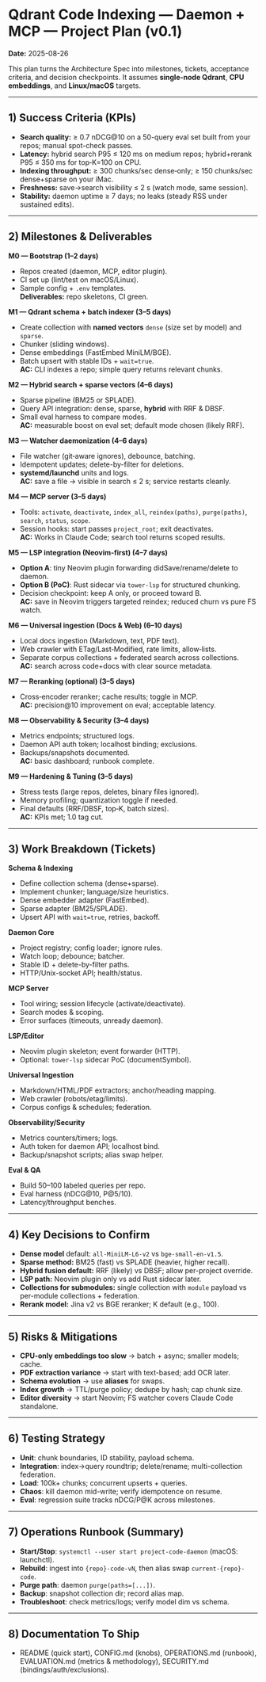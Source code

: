 
# Qdrant Code Indexing — Daemon + MCP — Project Plan (v0.1)

**Date:** 2025-08-26

This plan turns the Architecture Spec into milestones, tickets, acceptance criteria, and decision checkpoints. It assumes **single-node Qdrant**, **CPU embeddings**, and **Linux/macOS** targets.

---

## 1) Success Criteria (KPIs)

- **Search quality:** ≥ 0.7 nDCG@10 on a 50-query eval set built from your repos; manual spot-check passes.  
- **Latency:** hybrid search P95 ≤ 120 ms on medium repos; hybrid+rerank P95 ≤ 350 ms for top‑K=100 on CPU.  
- **Indexing throughput:** ≥ 300 chunks/sec dense‑only; ≥ 150 chunks/sec dense+sparse on your iMac.  
- **Freshness:** save→search visibility ≤ 2 s (watch mode, same session).  
- **Stability:** daemon uptime ≥ 7 days; no leaks (steady RSS under sustained edits).

---

## 2) Milestones & Deliverables

**M0 — Bootstrap (1–2 days)**  
- Repos created (daemon, MCP, editor plugin).  
- CI set up (lint/test on macOS/Linux).  
- Sample config + `.env` templates.  
**Deliverables:** repo skeletons, CI green.

**M1 — Qdrant schema + batch indexer (3–5 days)**  
- Create collection with **named vectors** `dense` (size set by model) and `sparse`.  
- Chunker (sliding windows).  
- Dense embeddings (FastEmbed MiniLM/BGE).  
- Batch upsert with stable IDs + `wait=true`.  
**AC:** CLI indexes a repo; simple query returns relevant chunks.

**M2 — Hybrid search + sparse vectors (4–6 days)**  
- Sparse pipeline (BM25 or SPLADE).  
- Query API integration: dense, sparse, **hybrid** with RRF & DBSF.  
- Small eval harness to compare modes.  
**AC:** measurable boost on eval set; default mode chosen (likely RRF).

**M3 — Watcher daemonization (4–6 days)**  
- File watcher (git‑aware ignores), debounce, batching.  
- Idempotent updates; delete-by-filter for deletions.  
- **systemd/launchd** units and logs.  
**AC:** save a file → visible in search ≤ 2 s; service restarts cleanly.

**M4 — MCP server (3–5 days)**  
- Tools: `activate`, `deactivate`, `index_all`, `reindex(paths)`, `purge(paths)`, `search`, `status`, `scope`.  
- Session hooks: start passes `project_root`; exit deactivates.  
**AC:** Works in Claude Code; search tool returns scoped results.

**M5 — LSP integration (Neovim-first) (4–7 days)**  
- **Option A**: tiny Neovim plugin forwarding didSave/rename/delete to daemon.  
- **Option B (PoC)**: Rust sidecar via `tower-lsp` for structured chunking.  
- Decision checkpoint: keep A only, or proceed toward B.  
**AC:** save in Neovim triggers targeted reindex; reduced churn vs pure FS watch.

**M6 — Universal ingestion (Docs & Web) (6–10 days)**  
- Local docs ingestion (Markdown, text, PDF text).  
- Web crawler with ETag/Last‑Modified, rate limits, allow‑lists.  
- Separate corpus collections + federated search across collections.  
**AC:** search across code+docs with clear source metadata.

**M7 — Reranking (optional) (3–5 days)**  
- Cross‑encoder reranker; cache results; toggle in MCP.  
**AC:** precision@10 improvement on eval; acceptable latency.

**M8 — Observability & Security (3–4 days)**  
- Metrics endpoints; structured logs.  
- Daemon API auth token; localhost binding; exclusions.  
- Backups/snapshots documented.  
**AC:** basic dashboard; runbook complete.

**M9 — Hardening & Tuning (3–5 days)**  
- Stress tests (large repos, deletes, binary files ignored).  
- Memory profiling; quantization toggle if needed.  
- Final defaults (RRF/DBSF, top‑K, batch sizes).  
**AC:** KPIs met; 1.0 tag cut.

---

## 3) Work Breakdown (Tickets)

**Schema & Indexing**  
- Define collection schema (dense+sparse).  
- Implement chunker; language/size heuristics.  
- Dense embedder adapter (FastEmbed).  
- Sparse adapter (BM25/SPLADE).  
- Upsert API with `wait=true`, retries, backoff.

**Daemon Core**  
- Project registry; config loader; ignore rules.  
- Watch loop; debounce; batcher.  
- Stable ID + delete-by-filter paths.  
- HTTP/Unix-socket API; health/status.

**MCP Server**  
- Tool wiring; session lifecycle (activate/deactivate).  
- Search modes & scoping.  
- Error surfaces (timeouts, unready daemon).

**LSP/Editor**  
- Neovim plugin skeleton; event forwarder (HTTP).  
- Optional: `tower-lsp` sidecar PoC (documentSymbol).

**Universal Ingestion**  
- Markdown/HTML/PDF extractors; anchor/heading mapping.  
- Web crawler (robots/etag/limits).  
- Corpus configs & schedules; federation.

**Observability/Security**  
- Metrics counters/timers; logs.  
- Auth token for daemon API; localhost bind.  
- Backup/snapshot scripts; alias swap helper.

**Eval & QA**  
- Build 50–100 labeled queries per repo.  
- Eval harness (nDCG@10, P@5/10).  
- Latency/throughput benches.

---

## 4) Key Decisions to Confirm

- **Dense model** default: `all-MiniLM-L6-v2` vs `bge-small-en-v1.5`.  
- **Sparse method:** BM25 (fast) vs SPLADE (heavier, higher recall).  
- **Hybrid fusion default:** RRF (likely) vs DBSF; allow per-project override.  
- **LSP path:** Neovim plugin only vs add Rust sidecar later.  
- **Collections for submodules:** single collection with `module` payload vs per-module collections + federation.  
- **Rerank model:** Jina v2 vs BGE reranker; K default (e.g., 100).

---

## 5) Risks & Mitigations

- **CPU-only embeddings too slow** → batch + async; smaller models; cache.  
- **PDF extraction variance** → start with text-based; add OCR later.  
- **Schema evolution** → use **aliases** for swaps.  
- **Index growth** → TTL/purge policy; dedupe by hash; cap chunk size.  
- **Editor diversity** → start Neovim; FS watcher covers Claude Code standalone.

---

## 6) Testing Strategy

- **Unit**: chunk boundaries, ID stability, payload schema.  
- **Integration**: index→query roundtrip; delete/rename; multi-collection federation.  
- **Load**: 100k+ chunks; concurrent upserts + queries.  
- **Chaos**: kill daemon mid-write; verify idempotence on resume.  
- **Eval**: regression suite tracks nDCG/P@K across milestones.

---

## 7) Operations Runbook (Summary)

- **Start/Stop**: `systemctl --user start project-code-daemon` (macOS: launchctl).  
- **Rebuild**: ingest into `{repo}-code-vN`, then alias swap `current-{repo}-code`.  
- **Purge path**: daemon `purge(paths=[...])`.  
- **Backup**: snapshot collection dir; record alias map.  
- **Troubleshoot**: check metrics/logs; verify model dim vs schema.

---

## 8) Documentation To Ship

- README (quick start), CONFIG.md (knobs), OPERATIONS.md (runbook), EVALUATION.md (metrics & methodology), SECURITY.md (bindings/auth/exclusions).
